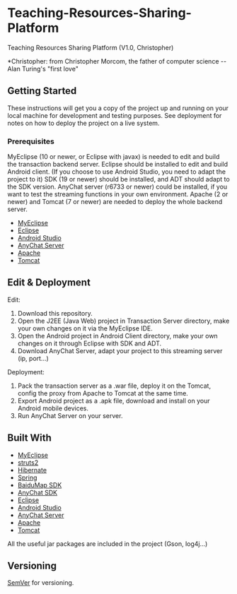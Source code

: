 # Teaching-Resources-Sharing-Platform

Teaching Resources Sharing Platform (V1.0, Christopher)

*Christopher: from Christopher Morcom, the father of computer science -- Alan Turing's "first love"

## Getting Started

These instructions will get you a copy of the project up and running on your local machine for development and testing purposes. See deployment for notes on how to deploy the project on a live system.

### Prerequisites

MyEclipse (10 or newer, or Eclipse with javax) is needed to edit and build the transaction backend server. 
Eclipse should be installed to edit and build Android client. (If you choose to use Android Studio, you need to adapt the project to it)
SDK (19 or newer) should be installed, and ADT should adapt to the SDK version.
AnyChat server (r6733 or newer) could be installed, if you want to test the streaming functions in your own environment.
Apache (2 or newer) and Tomcat (7 or newer) are needed to deploy the whole backend server.

* [MyEclipse](https://www.genuitec.com/products/myeclipse/download/)
* [Eclipse](https://www.eclipse.org/downloads/)
* [Android Studio](https://developer.android.com/studio/index.html)
* [AnyChat Server](http://sdk.anychat.cn/html/download.html)
* [Apache](https://httpd.apache.org/download.cgi)
* [Tomcat](https://tomcat.apache.org/download-90.cgi)

## Edit & Deployment

Edit:
1) Download this repository.
2) Open the J2EE (Java Web) project in Transaction Server directory, make your own changes on it via the MyEclipse IDE.
3) Open the Android project in Android Client directory, make your own changes on it through Eclipse with SDK and ADT.
4) Download AnyChat Server, adapt your project to this streaming server (ip, port...)

Deployment:
1) Pack the transaction server as a .war file, deploy it on the Tomcat, config the proxy from Apache to Tomcat at the same time.
2) Export Android project as a .apk file, download and install on your Android mobile devices.
3) Run AnyChat Server on your server.

## Built With

* [MyEclipse](https://www.genuitec.com/products/myeclipse/download/)
* [struts2](https://struts.apache.org/)
* [Hibernate](http://hibernate.org/orm/releases/5.2/)
* [Spring](https://projects.spring.io/spring-framework/)
* [BaiduMap SDK](http://lbsyun.baidu.com/index.php?title=androidsdk)
* [AnyChat SDK](http://sdk.anychat.cn/html/download.html)
* [Eclipse](https://www.eclipse.org/downloads/)
* [Android Studio](https://developer.android.com/studio/index.html)
* [AnyChat Server](http://sdk.anychat.cn/html/download.html)
* [Apache](https://httpd.apache.org/download.cgi)
* [Tomcat](https://tomcat.apache.org/download-90.cgi)

All the useful jar packages are included in the project (Gson, log4j...)

## Versioning

[SemVer](http://semver.org/) for versioning.
